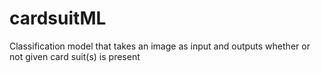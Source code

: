 # cardsuitML
Classification model that takes an image as input and outputs whether or not given card suit(s) is present
